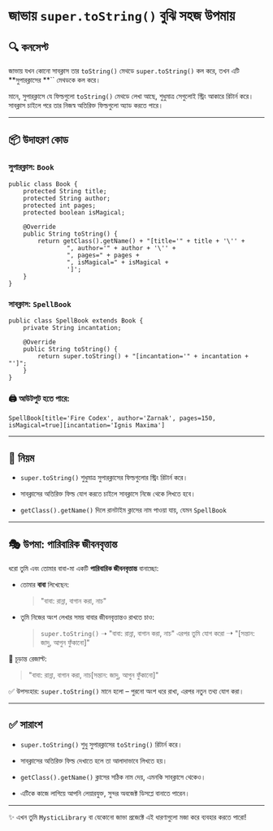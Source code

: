 জাভায় `super.toString()` বুঝি সহজ উপমায়
=========================================

🔍 কনসেপ্ট
----------

জাভায় যখন কোনো সাবক্লাস তার `toString()` মেথডে `super.toString()` কল করে, তখন এটি **সুপারক্লাসের **`` মেথডকে কল করে।

মানে, সুপারক্লাসে যে ফিল্ডগুলো `toString()` মেথডে লেখা আছে, শুধুমাত্র সেগুলোই স্ট্রিং আকারে রিটার্ন করে। সাবক্লাস চাইলে পরে তার নিজস্ব অতিরিক্ত ফিল্ডগুলো অ্যাড করতে পারে।

* * *

📦 উদাহরণ কোড
-------------

### সুপারক্লাস: `Book`

    public class Book {
        protected String title;
        protected String author;
        protected int pages;
        protected boolean isMagical;
    
        @Override
        public String toString() {
            return getClass().getName() + "[title='" + title + '\'' +
                    ", author='" + author + '\'' +
                    ", pages=" + pages +
                    ", isMagical=" + isMagical +
                    ']';
        }
    }

### সাবক্লাস: `SpellBook`

    public class SpellBook extends Book {
        private String incantation;
    
        @Override
        public String toString() {
            return super.toString() + "[incantation='" + incantation + "']";
        }
    }

### 🖨️ আউটপুট হতে পারে:

    SpellBook[title='Fire Codex', author='Zarnak', pages=150, isMagical=true][incantation='Ignis Maxima']

* * *

🎯 নিয়ম
--------

* `super.toString()` শুধুমাত্র সুপারক্লাসের ফিল্ডগুলোর স্ট্রিং রিটার্ন করে।

* সাবক্লাসের অতিরিক্ত ফিল্ড যোগ করতে চাইলে সাবক্লাসে নিজে থেকে লিখতে হবে।

* `getClass().getName()` দিলে রানটাইম ক্লাসের নাম পাওয়া যায়, যেমন `SpellBook`

* * *

🎭 উপমা: পারিবারিক জীবনবৃত্তান্ত
--------------------------------

ধরো তুমি এবং তোমার বাবা-মা একটি **পারিবারিক জীবনবৃত্তান্ত** বানাচ্ছো:

* তোমার **বাবা** লিখেছেন:
  
  > "বাবা: রান্না, বাগান করা, নাচ"

* তুমি নিজের অংশ লেখার সময় বাবার জীবনবৃত্তান্তও রাখতে চাও:
  
  > `super.toString()` ➝ "বাবা: রান্না, বাগান করা, নাচ" এরপর তুমি যোগ করো ➝ "[সন্তান: জাদু, আগুন ফুঁকানো]"

🧾 চূড়ান্ত রেজাল্ট:

> "বাবা: রান্না, বাগান করা, নাচ[সন্তান: জাদু, আগুন ফুঁকানো]"

✅ উপসংহার: `super.toString()` মানে হলো – পুরনো অংশ ধরে রাখা, এরপর নতুন তথ্য যোগ করা।

* * *

✅ সারাংশ
--------

* `super.toString()` শুধু সুপারক্লাসের `toString()` রিটার্ন করে।

* সাবক্লাসের অতিরিক্ত ফিল্ড দেখাতে হলে তা আলাদাভাবে লিখতে হয়।

* `getClass().getName()` ক্লাসের সঠিক নাম দেয়, এমনকি সাবক্লাসে থেকেও।

* এটিকে কাজে লাগিয়ে আপনি লেয়ারযুক্ত, সুন্দর অবজেক্ট ডিসপ্লে বানাতে পারেন।

* * *

✨ এখন তুমি `MysticLibrary` বা যেকোনো জাভা প্রজেক্টে এই ধারণাগুলো মজা করে ব্যবহার করতে পারো!
